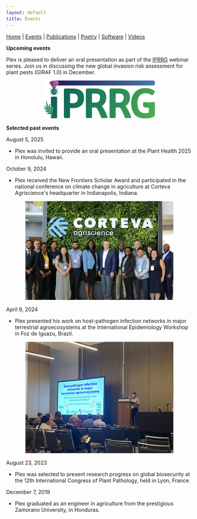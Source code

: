 ```yaml
---
layout: default
title: Events
---
```


<nav>
    <a href="index.html">Home</a> |
    <a href="events.html">Events</a> |
    <a href="publications.html">Publications</a> |
    <a href="poetry.html">Poetry</a> |
    <a href="software.html">Software</a> |
    <a href="videos.html">Videos</a>
</nav>

**Upcoming events**

Plex is pleased to deliver an oral presentation as part of the [IPRRG](https://pestrisk.org/iprrg-2025/) webinar series. Join us in discussing the new global invasion risk assessment for plant pests (GIRAF 1.0)
in December.
<p align="center">
    <img src="iprrg_logo.png" alt="" width="300">
</p>

**Selected past events**

August 5, 2025
 - Plex was invited to provide an oral presentation at the Plant Health 2025 in Honolulu, Hawaii.

October 9, 2024
 - Plex received the New Frontiers Scholar Award and participated in the national conference on climate change in agriculture at Corteva Agriscience's headquarter in Indianapolis, Indiana.
<p align="center">
    <img src="Corteva-Plex.jpg" alt="" width="400">
</p>

April 9, 2024
 - Plex presented his work on host-pathogen infection networks in major terrestrial agroecosystems at the International Epidemiology Workshop in Foz de Iguazu, Brazil.
<p align="center">
    <img src="IEW13.jpg" alt="" width="400">
</p>

August 23, 2023
 - Plex was selected to present research progress on global biosecurity at the 12th International Congress of Plant Pathology, held in Lyon, France.

December 7, 2019
 - Plex graduated as an engineer in agriculture from the prestigious Zamorano University, in Honduras.
<p align="center">
    <img src="ZamoranoGrad.jpg" alt="" width="400">
</p>